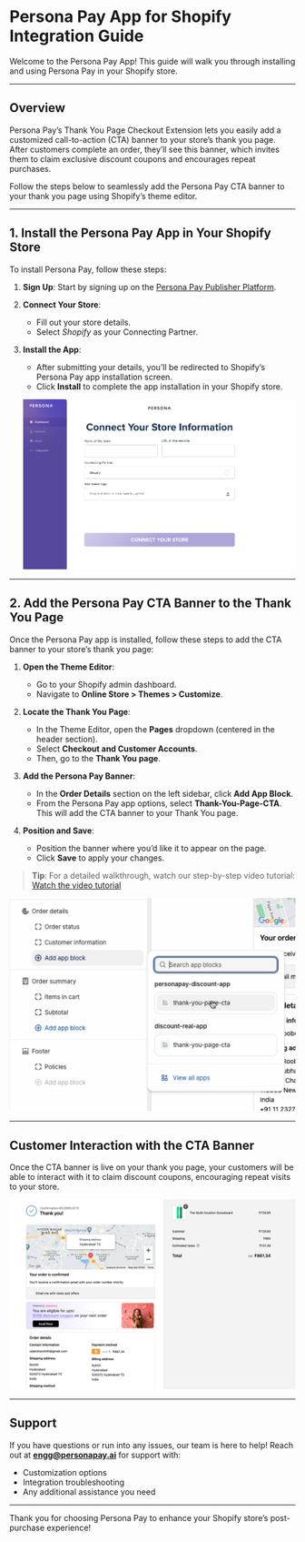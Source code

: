 # Persona Pay App for Shopify Integration Guide

Welcome to the Persona Pay App! This guide will walk you through installing and using Persona Pay in your Shopify store.

---

## Overview

Persona Pay’s Thank You Page Checkout Extension lets you easily add a customized call-to-action (CTA) banner to your store’s thank you page. After customers complete an order, they’ll see this banner, which invites them to claim exclusive discount coupons and encourages repeat purchases.

Follow the steps below to seamlessly add the Persona Pay CTA banner to your thank you page using Shopify’s theme editor.

---

## 1. Install the Persona Pay App in Your Shopify Store

To install Persona Pay, follow these steps:

1. **Sign Up**: Start by signing up on the [Persona Pay Publisher Platform](http://partner.personapay.ai/).
2. **Connect Your Store**:
   - Fill out your store details.
   - Select *Shopify* as your Connecting Partner.
3. **Install the App**:
   - After submitting your details, you’ll be redirected to Shopify’s Persona Pay app installation screen.
   - Click **Install** to complete the app installation in your Shopify store.
  
   ![Connect your Store](https://github.com/persona-3/personapay-app-docs/blob/main/assets/connect-your-store.png?raw=true)

---

## 2. Add the Persona Pay CTA Banner to the Thank You Page

Once the Persona Pay app is installed, follow these steps to add the CTA banner to your store’s thank you page:

1. **Open the Theme Editor**:
   - Go to your Shopify admin dashboard.
   - Navigate to **Online Store > Themes > Customize**.

2. **Locate the Thank You Page**:
   - In the Theme Editor, open the **Pages** dropdown (centered in the header section).
   - Select **Checkout and Customer Accounts**.
   - Then, go to the **Thank You page**.

3. **Add the Persona Pay Banner**:
   - In the **Order Details** section on the left sidebar, click **Add App Block**.
   - From the Persona Pay app options, select **Thank-You-Page-CTA**. This will add the CTA banner to your Thank You page.

4. **Position and Save**:
   - Position the banner where you’d like it to appear on the page.
   - Click **Save** to apply your changes.

> **Tip**: For a detailed walkthrough, watch our step-by-step video tutorial: [Watch the video tutorial](https://github.com/username/repository-name/blob/main/assets/demo-video.mov?raw=true)

![Add Thank you page CTA](https://github.com/persona-3/personapay-app-docs/blob/main/assets/theme-editor.png?raw=true)


---

## Customer Interaction with the CTA Banner

Once the CTA banner is live on your thank you page, your customers will be able to interact with it to claim discount coupons, encouraging repeat visits to your store.

![Thank you page example](https://github.com/persona-3/personapay-app-docs/blob/main/assets/thank-you-page.png?raw=true)

---

## Support

If you have questions or run into any issues, our team is here to help! Reach out at **[engg@personapay.ai](mailto:engg@personapay.ai)** for support with:

- Customization options
- Integration troubleshooting
- Any additional assistance you need

---

Thank you for choosing Persona Pay to enhance your Shopify store’s post-purchase experience!
